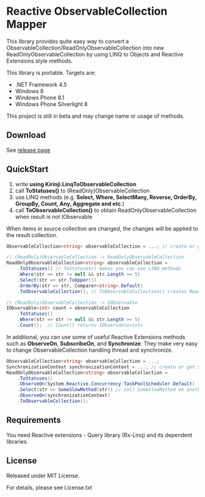 Reactive ObservableCollection Mapper
====================================
This library provides quite easy way to convert a ObservableCollection/ReadOnlyObservableCollection into new ReadOnlyObservableCollection by using LINQ to Objects and Reactive Extensions style methods.

This library is portable. Targets are:
* .NET Framework 4.5
* Windows 8
* Windows Phone 8.1
* Windows Phone Silverlight 8

This project is still in beta and may change name or usage of methods.

Download
--------
See [release page](https://github.com/syo00/Reactive-ObservableCollection-Mapper/releases)

QuickStart
----------
1. write **using Kirinji.LinqToObservableCollection**
1. call **ToStatuses()** to (ReadOnly)ObservableCollection
1. use LINQ methods (e.g. **Select, Where, SelectMany, Reverse, OrderBy, GroupBy, Count, Any, Aggregate and etc.**)
1. call **ToObservableCollection()** to obtain ReadOnlyObservableCollection when result is not IObservable

When items in source collection are changed, the changes will be applied to the result collection.

```csharp
ObservableCollection<string> observableCollection = ...; // create or get ObservableCollection. you can also use ReadOnlyObservableCollection

// (ReadOnly)ObservableCollection -> ReadOnlyObservableCollection
ReadOnlyObservableCollection<string> observableCollection =
    .ToStatuses() // ToStatuses() makes you can use LINQ methods
    .Where(str => str != null && str.Length >= 5)
    .Select(str => str.ToUpper())
    .OrderBy(str => str, Comparer<string>.Default)
    .ToObservableCollection(); // ToObservableCollection() creates ReadOnlyObservableCollection

// (ReadOnly)ObservableCollection -> IObservable
IObservable<int> count = observableCollection
    .ToStatuses()
    .Where(str => str != null && str.Length >= 5)
    .Count();  // Count() returns IObservable<int>
```

In additional, you can use some of useful Reactive Extensions methods such as **ObserveOn**, **SubscribeOn**, and **Synchronize**. They make very easy to change ObservableCollection handling thread and synchronize.

```csharp
ObservableCollection<string> observableCollection = ...;
SynchronizationContext synchronizationContext = ...; // create or get SynchronizationContext
ReadOnlyObservableCollection<string> observableCollection =
    .ToStatuses()
    .ObserveOn(System.Reactive.Concurrency.TaskPoolScheduler.Default)
    .Select(str => SomeSlowMethod(str)) // call SomeSlowMethod on another thread (prevent it using UI thread)
    .ObserveOn(synchronizationContext)
    .ToObservableCollection();
```

Requirements
------------
You need Reactive extensions - Query library (Rx-Linq) and its dependent libraries.

License
-------
Released under MIT License.

For details, please see License.txt
